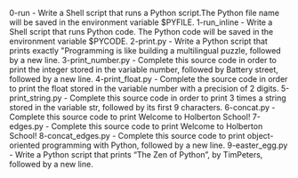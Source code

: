 0-run - Write a Shell script that runs a Python script.The Python file name will be saved in the environment variable $PYFILE.
1-run_inline - Write a Shell script that runs Python code. The Python code will be saved in the environment variable $PYCODE.
2-print.py - Write a Python script that prints exactly "Programming is like building a multilingual puzzle, followed by a new line.
3-print_number.py - Complete this source code in order to print the integer stored in the variable number, followed by Battery street, followed by a new line.
4-print_float.py - Complete the source code in order to print the float stored in the variable number with a precision of 2 digits.
5-print_string.py - Complete this source code in order to print 3 times a string stored in the variable str, followed by its first 9 characters.
6-concat.py - Complete this source code to print Welcome to Holberton School!
7-edges.py - Complete this source code to print Welcome to Holberton School!
8-concat_edges.py - Complete this source code to print object-oriented programming with Python, followed by a new line.
9-easter_egg.py - Write a Python script that prints “The Zen of Python”, by TimPeters, followed by a new line.
